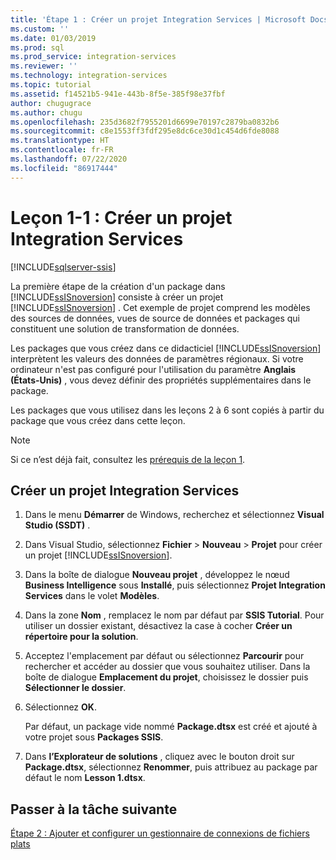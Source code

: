 ```yaml
---
title: 'Étape 1 : Créer un projet Integration Services | Microsoft Docs'
ms.custom: ''
ms.date: 01/03/2019
ms.prod: sql
ms.prod_service: integration-services
ms.reviewer: ''
ms.technology: integration-services
ms.topic: tutorial
ms.assetid: f14521b5-941e-443b-8f5e-385f98e37fbf
author: chugugrace
ms.author: chugu
ms.openlocfilehash: 235d3682f7955201d6699e70197c2879ba0832b6
ms.sourcegitcommit: c8e1553ff3fdf295e8dc6ce30d1c454d6fde8088
ms.translationtype: HT
ms.contentlocale: fr-FR
ms.lasthandoff: 07/22/2020
ms.locfileid: "86917444"
---
```

# <a name="lesson-1-1-create-a-new-integration-services-project"></a>Leçon 1-1 : Créer un projet Integration Services

[!INCLUDE[sqlserver-ssis](../includes/applies-to-version/sqlserver-ssis.md)]



La première étape de la création d'un package dans [!INCLUDE[ssISnoversion](../includes/ssisnoversion-md.md)] consiste à créer un projet [!INCLUDE[ssISnoversion](../includes/ssisnoversion-md.md)] . Cet exemple de projet comprend les modèles des sources de données, vues de source de données et packages qui constituent une solution de transformation de données.  
  
Les packages que vous créez dans ce didacticiel [!INCLUDE[ssISnoversion](../includes/ssisnoversion-md.md)] interprètent les valeurs des données de paramètres régionaux. Si votre ordinateur n'est pas configuré pour l'utilisation du paramètre **Anglais (États-Unis)** , vous devez définir des propriétés supplémentaires dans le package. 

Les packages que vous utilisez dans les leçons 2 à 6 sont copiés à partir du package que vous créez dans cette leçon.  
  
> [!NOTE]  
> Si ce n’est déjà fait, consultez les [prérequis de la leçon 1](../integration-services/lesson-1-create-a-project-and-basic-package-with-ssis.md#prerequisites).

## <a name="create-a-new-integration-services-project"></a>Créer un projet Integration Services  
  
1.  Dans le menu **Démarrer** de Windows, recherchez et sélectionnez **Visual Studio (SSDT)** .  
  
2.  Dans Visual Studio, sélectionnez **Fichier** > **Nouveau** > **Projet** pour créer un projet [!INCLUDE[ssISnoversion](../includes/ssisnoversion-md.md)].  
  
3.  Dans la boîte de dialogue **Nouveau projet** , développez le nœud **Business Intelligence** sous **Installé**, puis sélectionnez **Projet Integration Services** dans le volet **Modèles**.  
  
4.  Dans la zone **Nom** , remplacez le nom par défaut par **SSIS Tutorial**. Pour utiliser un dossier existant, désactivez la case à cocher **Créer un répertoire pour la solution**.  
  
5.  Acceptez l'emplacement par défaut ou sélectionnez **Parcourir** pour rechercher et accéder au dossier que vous souhaitez utiliser. Dans la boîte de dialogue **Emplacement du projet**, choisissez le dossier puis **Sélectionner le dossier**.  
  
6.  Sélectionnez **OK**.  
  
    Par défaut, un package vide nommé **Package.dtsx** est créé et ajouté à votre projet sous **Packages SSIS**.  
  
7.  Dans **l’Explorateur de solutions** , cliquez avec le bouton droit sur **Package.dtsx**, sélectionnez **Renommer**, puis attribuez au package par défaut le nom **Lesson 1.dtsx**.  
  
## <a name="go-to-next-task"></a>Passer à la tâche suivante
[Étape 2 : Ajouter et configurer un gestionnaire de connexions de fichiers plats](../integration-services/lesson-1-2-adding-and-configuring-a-flat-file-connection-manager.md)  
  
